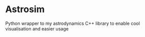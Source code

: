 # Astrosim
Python wrapper to my astrodynamics C++ library to enable cool visualisation and easier usage

